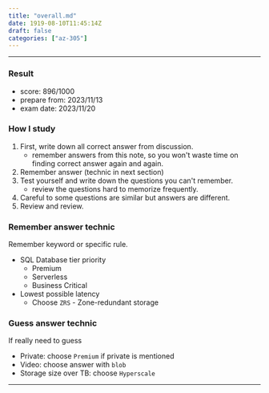```yaml
---
title: "overall.md"
date: 1919-08-10T11:45:14Z
draft: false
categories: ["az-305"]
---
```




---

### Result

* score: 896/1000
* prepare from: 2023/11/13
* exam date: 2023/11/20

### How I study

1. First, write down all correct answer from discussion.
   * remember answers from this note, so you won't waste time on finding correct answer again and again.
2. Remember answer (technic in next section)
3. Test yourself and write down the questions you can't remember.
   * review the questions hard to memorize frequently.
4. Careful to some questions are similar but answers are different.
5. Review and review.

### Remember answer technic

Remember keyword or specific rule.

* SQL Database tier priority
  * Premium
  * Serverless
  * Business Critical
* Lowest possible latency
  * Choose `ZRS` - Zone-redundant storage

### Guess answer technic

If really need to guess

* Private: choose `Premium` if private is mentioned
* Video: choose answer with `blob`
* Storage size over TB: choose `Hyperscale`


---

